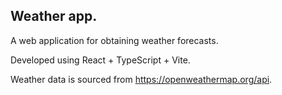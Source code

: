 ## Weather app.

A web application for obtaining weather forecasts.

Developed using React + TypeScript + Vite.

Weather data is sourced from <a href="https://openweathermap.org/api">https://openweathermap.org/api</a>.
